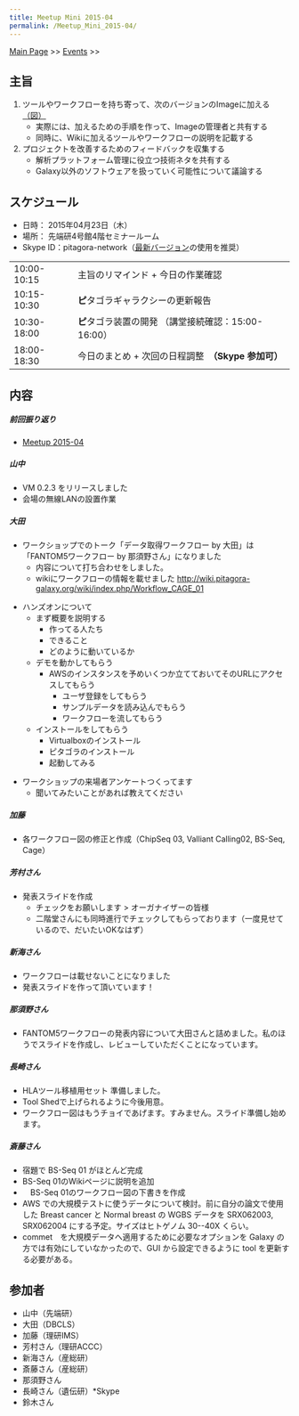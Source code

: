 ```yaml
---
title: Meetup Mini 2015-04
permalink: /Meetup_Mini_2015-04/
---
```


[Main Page](/Main_Page "wikilink") &gt;&gt; [Events](/Events "wikilink") &gt;&gt;

主旨
----

1.  ツールやワークフローを持ち寄って、次のバージョンのImageに加える [（図）](http://www.pitagora-galaxy.org/_/rsrc/1416890873801/about/about_overview.png)
    -   実際には、加えるための手順を作って、Imageの管理者と共有する
    -   同時に、Wikiに加えるツールやワークフローの説明を記載する
2.  プロジェクトを改善するためのフィードバックを収集する
    -   解析プラットフォーム管理に役立つ技術ネタを共有する
    -   Galaxy以外のソフトウェアを扱っていく可能性について議論する

スケジュール
------------

-   日時： 2015年04月23日（木）
-   場所： 先端研4号館4階セミナールーム
-   Skype ID：pitagora-network（[最新バージョン](http://www.skype.com/ja/)の使用を推奨）

|             |                                                      |
|-------------|------------------------------------------------------|
| 10:00-10:15 | 主旨のリマインド + 今日の作業確認                    |
| 10:15-10:30 | **ピ**タゴラギャラクシーの更新報告                   |
| 10:30-18:00 | **ピ**タゴラ装置の開発 （講堂接続確認：15:00-16:00） |
| 18:00-18:30 | 今日のまとめ + 次回の日程調整　**（Skype 参加可）**  |

内容
----

##### 前回振り返り

-   [Meetup 2015-04](/Meetup_2015-04 "wikilink")

##### 山中

-   VM 0.2.3 をリリースしました
-   会場の無線LANの設置作業

##### 大田

-   ワークショップでのトーク「データ取得ワークフロー by 大田」は「FANTOM5ワークフロー by 那須野さん」になりました
    -   内容について打ち合わせをしました。
    -   wikiにワークフローの情報を載せました <http://wiki.pitagora-galaxy.org/wiki/index.php/Workflow_CAGE_01>

<!-- -->

-   ハンズオンについて
    -   まず概要を説明する
        -   作ってる人たち
        -   できること
        -   どのように動いているか
    -   デモを動かしてもらう
        -   AWSのインスタンスを予めいくつか立てておいてそのURLにアクセスしてもらう
            -   ユーザ登録をしてもらう
            -   サンプルデータを読み込んでもらう
            -   ワークフローを流してもらう
    -   インストールをしてもらう
        -   Virtualboxのインストール
        -   ピタゴラのインストール
        -   起動してみる

<!-- -->

-   ワークショップの来場者アンケートつくってます
    -   聞いてみたいことがあれば教えてください

##### 加藤

-   各ワークフロー図の修正と作成（ChipSeq 03, Valliant Calling02, BS-Seq, Cage）

##### 芳村さん

-   発表スライドを作成
    -   チェックをお願いします &gt; オーガナイザーの皆様
    -   二階堂さんにも同時進行でチェックしてもらっております（一度見せているので、だいたいOKなはず）

##### 新海さん

-   ワークフローは載せないことになりました
-   発表スライドを作って頂いています！

##### 那須野さん

-   FANTOM5ワークフローの発表内容について大田さんと詰めました。私のほうでスライドを作成し、レビューしていただくことになっています。

##### 長崎さん

-   HLAツール移植用セット 準備しました。
-   Tool Shedで上げられるように今後用意。
-   ワークフロー図はもうチョイであげます。すみません。スライド準備し始めます。

##### 斎藤さん

-   宿題で BS-Seq 01 がほとんど完成
-   BS-Seq 01のWikiページに説明を追加
-   　BS-Seq 01のワークフロー図の下書きを作成
-   AWS での大規模テストに使うデータについて検討。前に自分の論文で使用した Breast cancer と Normal breast の WGBS データを SRX062003, SRX062004 にする予定。サイズはヒトゲノム 30--40X くらい。
-   commet　を大規模データへ適用するために必要なオプションを Galaxy の方では有効にしていなかったので、GUI から設定できるように tool を更新する必要がある。

参加者
------

-   山中（先端研）
-   大田（DBCLS）
-   加藤（理研IMS）
-   芳村さん（理研ACCC）
-   新海さん（産総研）
-   斎藤さん（産総研）
-   那須野さん
-   長崎さん（遺伝研）\*Skype
-   鈴木さん
